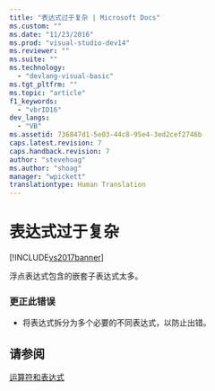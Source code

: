 ```yaml
---
title: "表达式过于复杂 | Microsoft Docs"
ms.custom: ""
ms.date: "11/23/2016"
ms.prod: "visual-studio-dev14"
ms.reviewer: ""
ms.suite: ""
ms.technology: 
  - "devlang-visual-basic"
ms.tgt_pltfrm: ""
ms.topic: "article"
f1_keywords: 
  - "vbrID16"
dev_langs: 
  - "VB"
ms.assetid: 736847d1-5e03-44c8-95e4-3ed2cef2746b
caps.latest.revision: 7
caps.handback.revision: 7
author: "stevehoag"
ms.author: "shoag"
manager: "wpickett"
translationtype: Human Translation
---
```

# 表达式过于复杂
[!INCLUDE[vs2017banner](../../../csharp/includes/vs2017banner.md)]

浮点表达式包含的嵌套子表达式太多。  
  
### 更正此错误  
  
-   将表达式拆分为多个必要的不同表达式，以防止出错。  
  
## 请参阅  
 [运算符和表达式](../../../visual-basic/programming-guide/language-features/operators-and-expressions/index.md)